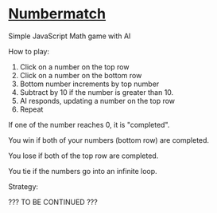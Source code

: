 # [Numbermatch](https://charcoding.github.io/Numbermatch/)
Simple JavaScript Math game with AI

How to play:

1. Click on a number on the top row
2. Click on a number on the bottom row
3. Bottom number increments by top number
4. Subtract by 10 if the number is greater than 10.
5. AI responds, updating a number on the top row
6. Repeat

If one of the number reaches 0, it is "completed".

You win if both of your numbers (bottom row) are completed.

You lose if both of the top row are completed.

You tie if the numbers go into an infinite loop.

Strategy:

??? TO BE CONTINUED ???

